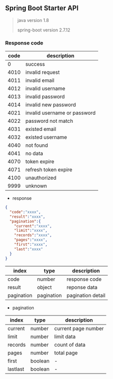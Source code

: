 ﻿## Spring Boot Starter API
> java version 1.8
> 
> spring-boot version 2.7.12
### Response code
| code | description                  |
|------|------------------------------|
| 0    | success                      |
| 4010 | invalid request              |
| 4011 | invalid email                |
| 4012 | invalid username             |
| 4013 | invalid password             |
| 4014 | invalid new password         |
| 4021 | invalid username or password |
| 4022 | password not match           |
| 4031 | existed email                |
| 4032 | existed username             |
| 4040 | not found                    |
| 4041 | no data                      |
| 4070 | token expire                 |
| 4071 | refresh token expire         |
| 4100 | unauthorized                 |
| 9999 | unknown                      |

- response
```json
{
  "code":"xxxx",
  "result":"xxxx",
  "pagination":{
    "current":"xxxx",
    "limit":"xxxx",
    "records":"xxxx",
    "pages":"xxxx",
    "first":"xxxx",
    "last":"xxxx"
  }
}
 ```
| index | type | description       |
|-------|------|-------------------|
|code|number| response code     |
|result|object| reponse data      |
|pagination|pagination| pagination detail |

- pagination

| index | type    | description         |
|-------|---------|---------------------|
|current| number  | current page number |
|limit| number  | limit data          |
|records| number  | count of data       |
|pages| number  | total page          |
|first| boolean  | -                   |
|lastlast| boolean | -                   |